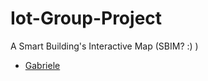# Iot-Group-Project
A Smart Building's Interactive Map (SBIM? :) )
- [Gabriele](https://www.linkedin.com/in/giuseppe-gabriele-sirico-7aab03234/)
